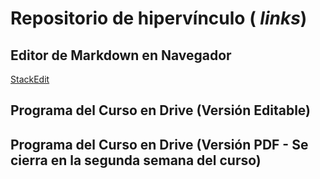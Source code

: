 # Repositorio de hipervínculo ( _links_)

## Editor de Markdown en Navegador 
 [StackEdit](https://stackedit.io/app#)
 

## Programa del Curso en Drive (Versión Editable)


## Programa del Curso en Drive (Versión PDF - Se cierra en la segunda semana del curso)

